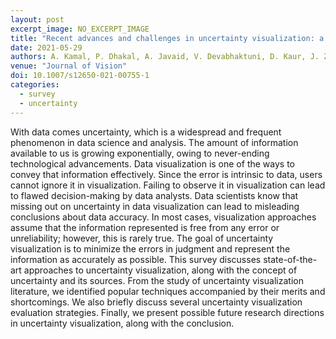 ```yaml
---
layout: post
excerpt_image: NO_EXCERPT_IMAGE
title: "Recent advances and challenges in uncertainty visualization: a survey"
date: 2021-05-29
authors: A. Kamal, P. Dhakal, A. Javaid, V. Devabhaktuni, D. Kaur, J. Zaientz & R. P. Marinier
venue: "Journal of Vision"
doi: 10.1007/s12650-021-00755-1
categories:
  - survey
  - uncertainty
---
```

With data comes uncertainty, which is a widespread and frequent phenomenon in data science and analysis. The amount of information available to us is growing exponentially, owing to never-ending technological advancements. Data visualization is one of the ways to convey that information effectively. Since the error is intrinsic to data, users cannot ignore it in visualization. Failing to observe it in visualization can lead to flawed decision-making by data analysts. Data scientists know that missing out on uncertainty in data visualization can lead to misleading conclusions about data accuracy. In most cases, visualization approaches assume that the information represented is free from any error or unreliability; however, this is rarely true. The goal of uncertainty visualization is to minimize the errors in judgment and represent the information as accurately as possible. This survey discusses state-of-the-art approaches to uncertainty visualization, along with the concept of uncertainty and its sources. From the study of uncertainty visualization literature, we identified popular techniques accompanied by their merits and shortcomings. We also briefly discuss several uncertainty visualization evaluation strategies. Finally, we present possible future research directions in uncertainty visualization, along with the conclusion.

